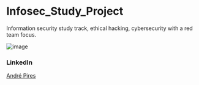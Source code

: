 # Infosec_Study_Project
Information security study track, ethical hacking, cybersecurity with a red team focus.



![image](https://user-images.githubusercontent.com/30474126/121533047-e60ca880-c9cd-11eb-9ad1-0bca9c1c90dc.png)





### LinkedIn 
<div class="LI-profile-badge"  data-version="v1" data-size="medium" data-locale="pt_BR" data-type="horizontal" data-theme="dark" data-vanity="andre-s-pires"><a class="LI-simple-link" href='https://br.linkedin.com/in/andre-s-pires?trk=profile-badge'>André Pires</a></div>

